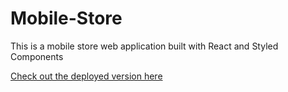 # Mobile-Store
This is a mobile store web application built with React and Styled Components

[Check out the deployed version here](mobile-e-commerce-app)